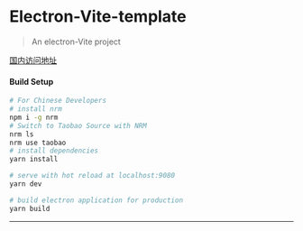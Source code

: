 # Electron-Vite-template

> An electron-Vite project

[国内访问地址](https://gitee.com/Zh-Sky/electron-vite-template)

#### Build Setup

``` bash
# For Chinese Developers
# install nrm
npm i -g nrm
# Switch to Taobao Source with NRM
nrm ls
nrm use taobao
# install dependencies
yarn install

# serve with hot reload at localhost:9080
yarn dev

# build electron application for production
yarn build


```

---
